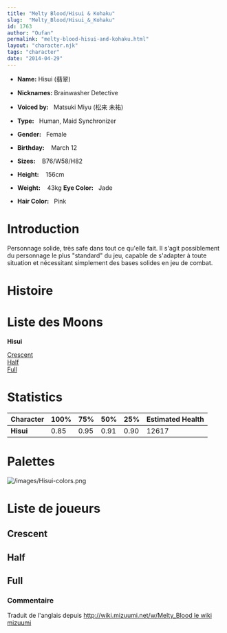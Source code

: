 ```yaml
---
title: "Melty Blood/Hisui & Kohaku"
slug:  "Melty_Blood/Hisui_&_Kohaku"
id: 1763
author: "Oufan"
permalink: "melty-blood-hisui-and-kohaku.html"
layout: "character.njk"
tags: "character"
date: "2014-04-29"
---
```


- **Name:** Hisui (翡翠)
- **Nicknames:** Brainwasher Detective
 
- **Voiced by:**   Matsuki Miyu (松来
未祐)
- **Type:**   Human, Maid Synchronizer
- **Gender:**   Female
 - **Birthday:**    March 12 
- **Sizes:**   
B76/W58/H82 
- **Height:**    156cm 
- **Weight:**    43kg
 **Eye Color:**   Jade
- **Hair Color:**   Pink


# Introduction

Personnage solide, très safe dans tout ce qu'elle fait. Il s'agit
possiblement du personnage le plus "standard" du jeu, capable de
s'adapter à toute situation et nécessitant simplement des bases solides
en jeu de combat.

# Histoire

# Liste des Moons

**Hisui**

[Crescent](melty-blood-hisui-crescent-moon.html)  
[Half](Melty_Blood/Hisui/Half_Moon)  
[Full](Melty_Blood/Hisui/Full_Moon)  

# Statistics

| Character | 100% | 75%  | 50%  | 25%  | Estimated Health |
|-----------|------|------|------|------|------------------|
| **Hisui** | 0.85 | 0.95 | 0.91 | 0.90 | 12617            |

# Palettes

![](/images/Hisui-colors.png "/images/Hisui-colors.png")

# Liste de joueurs

## Crescent

## Half

## Full

### Commentaire

Traduit de l'anglais depuis [http://wiki.mizuumi.net/w/Melty_Blood le
wiki
mizuumi](http://wiki.mizuumi.net/w/Melty_Blood_le_wiki_mizuumi)


